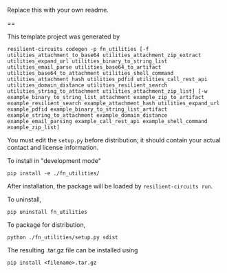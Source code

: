 Replace this with your own readme.

==

This template project was generated by

    resilient-circuits codegen -p fn_utilities [-f utilities_attachment_to_base64 utilities_attachment_zip_extract utilities_expand_url utilities_binary_to_string_list utilities_email_parse utilities_base64_to_artifact utilities_base64_to_attachment utilities_shell_command utilities_attachment_hash utilities_pdfid utilities_call_rest_api utilities_domain_distance utilities_resilient_search utilities_string_to_attachment utilities_attachment_zip_list] [-w example_binary_to_string_list_attachment example_zip_to_artifact example_resilient_search example_attachment_hash utilities_expand_url example_pdfid example_binary_to_string_list_artifact example_string_to_attachment example_domain_distance example_email_parsing example_call_rest_api example_shell_command example_zip_list]


You must edit the `setup.py` before distribution;
it should contain your actual contact and license information.

To install in "development mode"

    pip install -e ./fn_utilities/

After installation, the package will be loaded by `resilient-circuits run`.


To uninstall,

    pip uninstall fn_utilities


To package for distribution,

    python ./fn_utilities/setup.py sdist

The resulting .tar.gz file can be installed using

    pip install <filename>.tar.gz
